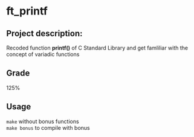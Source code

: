 # ft_printf

## Project description:
Recoded function **printf()** of C Standard Library and get famliliar with the concept of variadic functions

## Grade
125%

## Usage

```make``` without bonus functions\
```make bonus``` to compile with bonus

